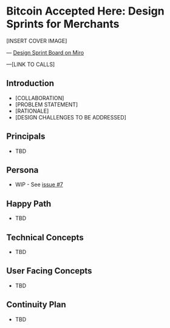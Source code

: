 # Bitcoin Accepted Here: Design Sprints for Merchants

[INSERT COVER IMAGE]

— [Design Sprint Board on Miro](https://miro.com/app/board/o9J_kh9LoWM=/)

—[LINK TO CALLS]

## Introduction

- [COLLABORATION]
- [PROBLEM STATEMENT]
- [RATIONALE]
- [DESIGN CHALLENGES TO BE ADDRESSED]

## Principals

- TBD

## Persona

- WIP - See [issue #7](https://github.com/peakshift/bitcoin-ux/issues/7) 

## Happy Path

- TBD

## Technical Concepts

- TBD

## User Facing Concepts

- TBD

## Continuity Plan

- TBD
